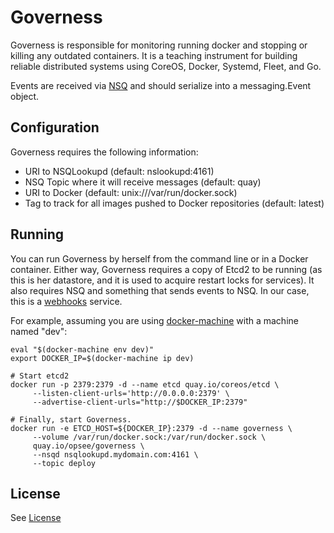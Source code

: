 # Governess

Governess is responsible for monitoring running docker and stopping or killing
any outdated containers. It is a teaching instrument for building reliable
distributed systems using CoreOS, Docker, Systemd, Fleet, and Go.

Events are received via [NSQ](http://nsq.io/) and should serialize into a messaging.Event object.

## Configuration

Governess requires the following information:

  * URI to NSQLookupd (default: nslookupd:4161)
  * NSQ Topic where it will receive messages (default: quay)
  * URI to Docker (default: unix:///var/run/docker.sock)
  * Tag to track for all images pushed to Docker repositories (default: latest)

## Running

You can run Governess by herself from the command line or in a Docker container.
Either way, Governess requires a copy of Etcd2 to be running (as this is her
datastore, and it is used to acquire restart locks for services). It also
requires NSQ and something that sends events to NSQ. In our case, this is a
[webhooks](http://github.com/opsee/webhooks) service.

For example, assuming you are using [docker-machine](https://docs.docker.com/machine/)
with a machine named "dev":

```
eval "$(docker-machine env dev)"
export DOCKER_IP=$(docker-machine ip dev)

# Start etcd2
docker run -p 2379:2379 -d --name etcd quay.io/coreos/etcd \
     --listen-client-urls='http://0.0.0.0:2379' \
     --advertise-client-urls="http://$DOCKER_IP:2379"

# Finally, start Governess.
docker run -e ETCD_HOST=${DOCKER_IP}:2379 -d --name governess \
     --volume /var/run/docker.sock:/var/run/docker.sock \
     quay.io/opsee/governess \
     --nsqd nsqlookupd.mydomain.com:4161 \
     --topic deploy
```

## License

See [License](LICENSE.md)

